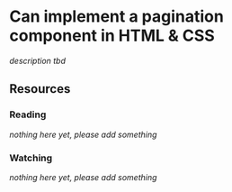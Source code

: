 # Can implement a pagination component in HTML & CSS

_description tbd_

## Resources

### Reading

_nothing here yet, please add something_

### Watching

_nothing here yet, please add something_
